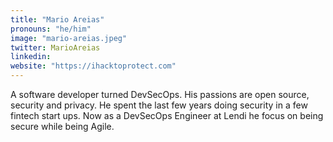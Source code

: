 ```yaml
---
title: "Mario Areias"
pronouns: "he/him"
image: "mario-areias.jpeg"
twitter: MarioAreias
linkedin:
website: "https://ihacktoprotect.com"
---
```


A software developer turned DevSecOps. His passions are open source, security and privacy. He spent the last few years doing security in a few fintech start ups. Now as a DevSecOps Engineer at Lendi he focus on being secure while being Agile.